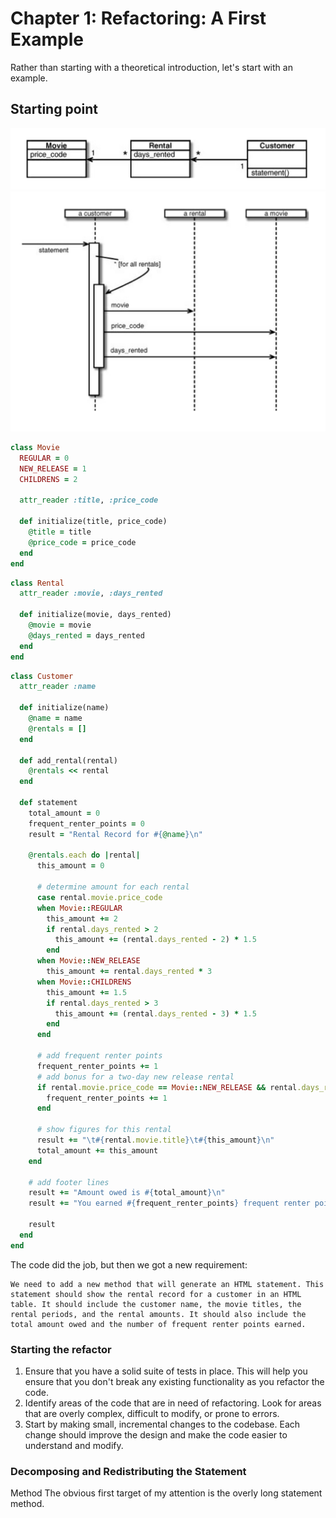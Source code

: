 # Chapter 1: Refactoring: A First Example

Rather than starting with a theoretical introduction, let's start with an example.

## Starting point
<img src="./class-diagram.png">
<img src ="./interactions-methods.png">

```rb
class Movie
  REGULAR = 0
  NEW_RELEASE = 1
  CHILDRENS = 2

  attr_reader :title, :price_code

  def initialize(title, price_code)
    @title = title
    @price_code = price_code
  end
end

```

```rb
class Rental
  attr_reader :movie, :days_rented

  def initialize(movie, days_rented)
    @movie = movie
    @days_rented = days_rented
  end
end
```

```rb
class Customer
  attr_reader :name

  def initialize(name)
    @name = name
    @rentals = []
  end

  def add_rental(rental)
    @rentals << rental
  end

  def statement
    total_amount = 0
    frequent_renter_points = 0
    result = "Rental Record for #{@name}\n"

    @rentals.each do |rental|
      this_amount = 0

      # determine amount for each rental
      case rental.movie.price_code
      when Movie::REGULAR
        this_amount += 2
        if rental.days_rented > 2
          this_amount += (rental.days_rented - 2) * 1.5
        end
      when Movie::NEW_RELEASE
        this_amount += rental.days_rented * 3
      when Movie::CHILDRENS
        this_amount += 1.5
        if rental.days_rented > 3
          this_amount += (rental.days_rented - 3) * 1.5
        end
      end

      # add frequent renter points
      frequent_renter_points += 1
      # add bonus for a two-day new release rental
      if rental.movie.price_code == Movie::NEW_RELEASE && rental.days_rented > 1
        frequent_renter_points += 1
      end

      # show figures for this rental
      result += "\t#{rental.movie.title}\t#{this_amount}\n"
      total_amount += this_amount
    end

    # add footer lines
    result += "Amount owed is #{total_amount}\n"
    result += "You earned #{frequent_renter_points} frequent renter points"

    result
  end
end
```

The code did the job, but then we got a new requirement:
```
We need to add a new method that will generate an HTML statement. This statement should show the rental record for a customer in an HTML table. It should include the customer name, the movie titles, the rental periods, and the rental amounts. It should also include the total amount owed and the number of frequent renter points earned.
```

### Starting the refactor

1. Ensure that you have a solid suite of tests in place. This will help you ensure that you don't break any existing functionality as you refactor the code.
2. Identify areas of the code that are in need of refactoring. Look for areas that are overly complex, difficult to modify, or prone to errors.
3. Start by making small, incremental changes to the codebase. Each change should improve the design and make the code easier to understand and modify.


### Decomposing and Redistributing the Statement

Method The obvious first target of my attention is the overly long statement method.

